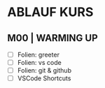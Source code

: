 # ABLAUF KURS

## M00 | WARMING UP

- [ ] Folien: greeter
- [ ] Folien: vs code
- [ ] Folien: git & github
- [ ] VSCode Shortcuts

<!-- 
## M | GETTING STARTED

- [ ] Folien: react getting started
- [ ] Folien: nodejs getting started
- [ ] Folien: npx, npm, yarn
- [ ] Demo
- [ ] Commit

## M | REACT PROJECT

- [ ] react ecosystem

## M | JSX INTRO

- [ ] jsx/tsx intro
- [ ] emmet

## M | REACT ELEMENTS

- [ ] elements

## M | FUNCTION COMPONENTS AND PROPS

- [ ] components
- [ ] props
- [ ] props.children
- [ ] components as props

## M | JSX CONTINUED

- [ ] attributes
- [ ] conditionals
- [ ] iterating elements

## M | COMPONENTS AND STATE

- [ ] class components
- [ ] constructor
- [ ] state
- [ ] use state hook
- [ ] components in state

## M | REACT & FORMS

- [ ] forms

## M | COMPONENTS LIFECYCLE

- [ ] lifecycle methods
- [ ] use effect hook

## M | COMPONENTS COMMUNICATION

- [ ] lifting state up
- [ ] specialization

## M | SSR

- [ ] ssr vs csr
- [ ] react & ssr

## M | REDUX

- [ ] redux
- [ ] react-redux

 -->
